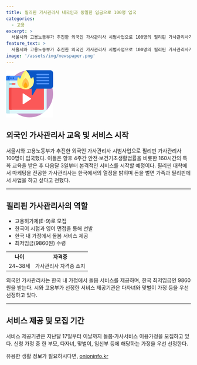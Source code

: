 ```yaml
---
title: 필리핀 가사관리사 내국인과 동일한 임금으로 100명 입국
categories:
  - 고용
excerpt: >
  서울시와 고용노동부가 추진한 외국인 가사관리사 시범사업으로 100명의 필리핀 가사관리사가 입국했다. 4주간의 특화 교육을 받은 후 다음달 3일부터 본격적인 서비스를 시작할 예정이며, 고용허가제(E-9)를 통해 고용되었다. 필리핀 가사관리사는 한국어 시험과 영어 면접을 통해 선발되었으며, 한국 내 가정에 돌봄 서비스를 제공할 예정이다. 또한, 최저임금을 받으며 이용자들의 다양한 요구 사항을 충족시킬 것으로 기대된다.
feature_text: >
  서울시와 고용노동부가 추진한 외국인 가사관리사 시범사업으로 100명의 필리핀 가사관리사가 입국했다. 4주간의 특화 교육을 받은 후 다음달 3일부터 본격적인 서비스를 시작할 예정이며, 고용허가제(E-9)를 통해 고용되었다. 필리핀 가사관리사는 한국어 시험과 영어 면접을 통해 선발되었으며, 한국 내 가정에 돌봄 서비스를 제공할 예정이다. 또한, 최저임금을 받으며 이용자들의 다양한 요구 사항을 충족시킬 것으로 기대된다.
image: '/assets/img/newspaper.png'
---
```


<p><img src="/assets/img/news.png" alt="rentncar 속보" /></p>

<h2>외국인 가사관리사 교육 및 서비스 시작</h2>

<p data-ke-size="size16">서울시와 고용노동부가 추진한 외국인 가사관리사 시범사업으로 필리핀 가사관리사 100명이 입국했다. 이들은 향후 4주간 안전·보건기초생활법률을 비롯한 160시간의 특화 교육을 받은 후 다음달 3일부터 본격적인 서비스를 시작할 예정이다. 필리핀 대학에서 마케팅을 전공한 가사관리사는 한국에서의 열정을 밝히며 돈을 벌면 가족과 필리핀에서 사업을 하고 싶다고 전했다.</p>

<hr>

<h2 data-ke-size="size26">필리핀 가사관리사의 역할</h2>

<ul>
<li>고용허가제(E-9)로 모집</li>
<li>한국어 시험과 영어 면접을 통해 선발</li>
<li>한국 내 가정에서 돌봄 서비스 제공</li>
<li>최저임금(9860원) 수령</li>
</ul>

<table>
<tbody>
<tr>
<td style="text-align: center; height: 17px;"><b>나이</b></td>
<td style="text-align: center; height: 17px;"><b>자격증</b></td>
</tr>
<tr>
<td style="text-align: center; height: 17px;">24~38세</td>
<td style="text-align: center; height: 17px;">가사관리사 자격증 소지</td>
</tr>
</tbody>
</table>

<p data-ke-size="size16">외국인 가사관리사는 한국 내 가정에서 돌봄 서비스를 제공하며, 한국 최저임금인 9860원을 받는다. 시와 고용부가 선정한 서비스 제공기관은 다자녀와 맞벌이 가정 등을 우선 선정하고 있다.</p>

<hr>

<h2 data-ke-size="size26">서비스 제공 및 모집 기간</h2>

<p data-ke-size="size16">서비스 제공기관은 지난달 17일부터 이날까지 돌봄·가사서비스 이용가정을 모집하고 있다. 신청 가정 중 한 부모, 다자녀, 맞벌이, 임신부 등에 해당하는 가정을 우선 선정한다.</p>
유용한 생활 정보가 필요하시다면, <a href="https://onioninfo.kr" rel="dofollow">onioninfo.kr</a>


